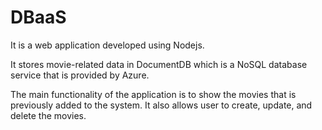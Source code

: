 # DBaaS

It is a web application developed using Nodejs. 

It stores movie-related data in DocumentDB which is a NoSQL database service that is provided by Azure.

The main functionality of the application is to show the movies that is previously added to the system. It also allows user to create, update, and delete the movies.

